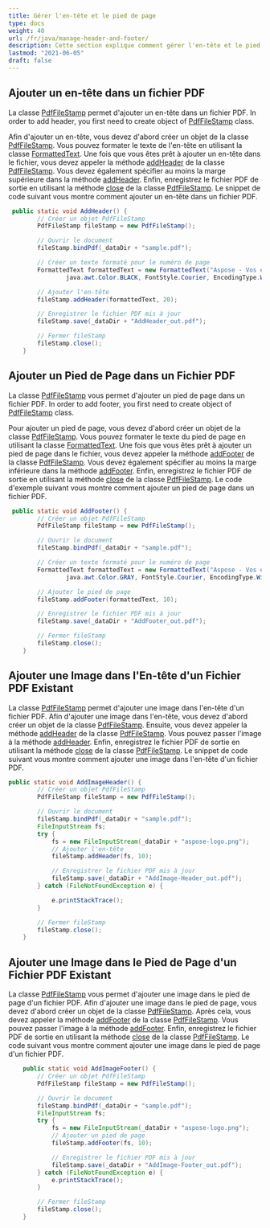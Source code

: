 ```yaml
---
title: Gérer l'en-tête et le pied de page
type: docs
weight: 40
url: /fr/java/manage-header-and-footer/
description: Cette section explique comment gérer l'en-tête et le pied de page avec Aspose.PDF Facades en utilisant la classe PdfFileStamp.
lastmod: "2021-06-05"
draft: false
---
```


## Ajouter un en-tête dans un fichier PDF

La classe [PdfFileStamp](https://reference.aspose.com/pdf/java/com.aspose.pdf.facades/PdfFileStamp) permet d'ajouter un en-tête dans un fichier PDF.
 In order to add header, you first need to create object of [PdfFileStamp](https://reference.aspose.com/pdf/java/com.aspose.pdf.facades/PdfFileStamp) class.

Afin d'ajouter un en-tête, vous devez d'abord créer un objet de la classe [PdfFileStamp](https://reference.aspose.com/pdf/java/com.aspose.pdf.facades/PdfFileStamp). Vous pouvez formater le texte de l'en-tête en utilisant la classe [FormattedText](https://reference.aspose.com/pdf/java/com.aspose.pdf.facades/FormattedText). Une fois que vous êtes prêt à ajouter un en-tête dans le fichier, vous devez appeler la méthode [addHeader](https://reference.aspose.com/pdf/java/com.aspose.pdf.facades/PdfFileStamp#addHeader-com.aspose.pdf.facades.FormattedText-float-) de la classe [PdfFileStamp](https://reference.aspose.com/pdf/java/com.aspose.pdf.facades/PdfFileStamp). Vous devez également spécifier au moins la marge supérieure dans la méthode [addHeader](https://reference.aspose.com/pdf/java/com.aspose.pdf.facades/PdfFileStamp#addHeader-com.aspose.pdf.facades.FormattedText-float-). Enfin, enregistrez le fichier PDF de sortie en utilisant la méthode [close](https://reference.aspose.com/pdf/java/com.aspose.pdf.facades/PdfFileStamp#close--) de la classe [PdfFileStamp](https://reference.aspose.com/pdf/java/com.aspose.pdf.facades/PdfFileStamp). Le snippet de code suivant vous montre comment ajouter un en-tête dans un fichier PDF.

```java
 public static void AddHeader() {
        // Créer un objet PdfFileStamp
        PdfFileStamp fileStamp = new PdfFileStamp();

        // Ouvrir le document
        fileStamp.bindPdf(_dataDir + "sample.pdf");

        // Créer un texte formaté pour le numéro de page
        FormattedText formattedText = new FormattedText("Aspose - Vos experts en formats de fichiers!", java.awt.Color.YELLOW,
                java.awt.Color.BLACK, FontStyle.Courier, EncodingType.Winansi, false, 14);

        // Ajouter l'en-tête
        fileStamp.addHeader(formattedText, 20);

        // Enregistrer le fichier PDF mis à jour
        fileStamp.save(_dataDir + "AddHeader_out.pdf");

        // Fermer fileStamp
        fileStamp.close();
    }
```

## Ajouter un Pied de Page dans un Fichier PDF

La classe [PdfFileStamp](https://reference.aspose.com/pdf/java/com.aspose.pdf.facades/PdfFileStamp) vous permet d'ajouter un pied de page dans un fichier PDF.
 In order to add footer, you first need to create object of [PdfFileStamp](https://reference.aspose.com/pdf/java/com.aspose.pdf.facades/PdfFileStamp) class.

Pour ajouter un pied de page, vous devez d'abord créer un objet de la classe [PdfFileStamp](https://reference.aspose.com/pdf/java/com.aspose.pdf.facades/PdfFileStamp). Vous pouvez formater le texte du pied de page en utilisant la classe [FormattedText](https://reference.aspose.com/pdf/java/com.aspose.pdf.facades/FormattedText). Une fois que vous êtes prêt à ajouter un pied de page dans le fichier, vous devez appeler la méthode [addFooter](https://reference.aspose.com/pdf/java/com.aspose.pdf.facades/PdfFileStamp#addFooter-com.aspose.pdf.facades.FormattedText-float-) de la classe [PdfFileStamp](https://reference.aspose.com/pdf/java/com.aspose.pdf.facades/PdfFileStamp). Vous devez également spécifier au moins la marge inférieure dans la méthode [addFooter](https://reference.aspose.com/pdf/java/com.aspose.pdf.facades/PdfFileStamp#addFooter-com.aspose.pdf.facades.FormattedText-float-). Enfin, enregistrez le fichier PDF de sortie en utilisant la méthode [close](https://reference.aspose.com/pdf/java/com.aspose.pdf.facades/PdfFileStamp#close--) de la classe [PdfFileStamp](https://reference.aspose.com/pdf/java/com.aspose.pdf.facades/PdfFileStamp). Le code d'exemple suivant vous montre comment ajouter un pied de page dans un fichier PDF.

```java
 public static void AddFooter() {
        // Créer un objet PdfFileStamp
        PdfFileStamp fileStamp = new PdfFileStamp();

        // Ouvrir le document
        fileStamp.bindPdf(_dataDir + "sample.pdf");

        // Créer un texte formaté pour le numéro de page
        FormattedText formattedText = new FormattedText("Aspose - Vos experts en formats de fichiers!", java.awt.Color.BLUE,
                java.awt.Color.GRAY, FontStyle.Courier, EncodingType.Winansi, false, 14);

        // Ajouter le pied de page
        fileStamp.addFooter(formattedText, 10);

        // Enregistrer le fichier PDF mis à jour
        fileStamp.save(_dataDir + "AddFooter_out.pdf");

        // Fermer fileStamp
        fileStamp.close();
    }
```

## Ajouter une Image dans l'En-tête d'un Fichier PDF Existant

La classe [PdfFileStamp](https://reference.aspose.com/pdf/java/com.aspose.pdf.facades/PdfFileStamp) permet d'ajouter une image dans l'en-tête d'un fichier PDF.
 Afin d'ajouter une image dans l'en-tête, vous devez d'abord créer un objet de la classe [PdfFileStamp](https://reference.aspose.com/pdf/java/com.aspose.pdf.facades/PdfFileStamp). Ensuite, vous devez appeler la méthode [addHeader](https://reference.aspose.com/pdf/java/com.aspose.pdf.facades/PdfFileStamp#addHeader-com.aspose.pdf.facades.FormattedText-float-) de la classe [PdfFileStamp](https://reference.aspose.com/pdf/java/com.aspose.pdf.facades/PdfFileStamp). Vous pouvez passer l'image à la méthode [addHeader](https://reference.aspose.com/pdf/java/com.aspose.pdf.facades/PdfFileStamp#addHeader-com.aspose.pdf.facades.FormattedText-float-). Enfin, enregistrez le fichier PDF de sortie en utilisant la méthode [close](https://reference.aspose.com/pdf/java/com.aspose.pdf.facades/PdfFileStamp#close--) de la classe [PdfFileStamp](https://reference.aspose.com/pdf/java/com.aspose.pdf.facades/PdfFileStamp). Le snippet de code suivant vous montre comment ajouter une image dans l'en-tête d'un fichier PDF.

```java
public static void AddImageHeader() {
        // Créer un objet PdfFileStamp
        PdfFileStamp fileStamp = new PdfFileStamp();

        // Ouvrir le document
        fileStamp.bindPdf(_dataDir + "sample.pdf");
        FileInputStream fs;
        try {
            fs = new FileInputStream(_dataDir + "aspose-logo.png");
            // Ajouter l'en-tête
            fileStamp.addHeader(fs, 10);

            // Enregistrer le fichier PDF mis à jour
            fileStamp.save(_dataDir + "AddImage-Header_out.pdf");
        } catch (FileNotFoundException e) {

            e.printStackTrace();
        }

        // Fermer fileStamp
        fileStamp.close();
    }
```

## Ajouter une Image dans le Pied de Page d'un Fichier PDF Existant

La classe [PdfFileStamp](https://reference.aspose.com/pdf/java/com.aspose.pdf.facades/PdfFileStamp) vous permet d'ajouter une image dans le pied de page d'un fichier PDF.
 Afin d'ajouter une image dans le pied de page, vous devez d'abord créer un objet de la classe [PdfFileStamp](https://reference.aspose.com/pdf/java/com.aspose.pdf.facades/PdfFileStamp). Après cela, vous devez appeler la méthode [addFooter](https://reference.aspose.com/pdf/java/com.aspose.pdf.facades/PdfFileStamp#addFooter-com.aspose.pdf.facades.FormattedText-float-) de la classe [PdfFileStamp](https://reference.aspose.com/pdf/java/com.aspose.pdf.facades/PdfFileStamp). Vous pouvez passer l'image à la méthode [addFooter](https://reference.aspose.com/pdf/java/com.aspose.pdf.facades/PdfFileStamp#addFooter-com.aspose.pdf.facades.FormattedText-float-). Enfin, enregistrez le fichier PDF de sortie en utilisant la méthode [close](https://reference.aspose.com/pdf/java/com.aspose.pdf.facades/PdfFileStamp#close--) de la classe [PdfFileStamp](https://reference.aspose.com/pdf/java/com.aspose.pdf.facades/PdfFileStamp). Le code suivant vous montre comment ajouter une image dans le pied de page d'un fichier PDF.

```java
    public static void AddImageFooter() {
        // Créer un objet PdfFileStamp
        PdfFileStamp fileStamp = new PdfFileStamp();

        // Ouvrir le document
        fileStamp.bindPdf(_dataDir + "sample.pdf");
        FileInputStream fs;
        try {
            fs = new FileInputStream(_dataDir + "aspose-logo.png");
            // Ajouter un pied de page
            fileStamp.addFooter(fs, 10);

            // Enregistrer le fichier PDF mis à jour
            fileStamp.save(_dataDir + "AddImage-Footer_out.pdf");
        } catch (FileNotFoundException e) {
            e.printStackTrace();
        }

        // Fermer fileStamp
        fileStamp.close();
    }
```
